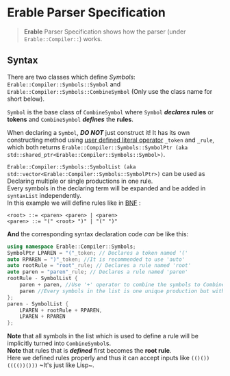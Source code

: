 # Erable Parser Specification

>  **Erable** Parser Specification shows how the parser (under `Erable::Compiler::`) works.


## Syntax

There are two classes which define *Symbols*: `Erable::Compiler::Symbols::Symbol` and 
`Erable::Compiler::Symbols::CombineSymbol` (Only use the class name for short below).  
  
`Symbol` is the base class of `CombineSymbol` where `Symbol` ***declares***  **rules** or **tokens** and 
`CombineSymbol` ***defines*** the **rules**.  
  
When declaring a `Symbol`, ***DO NOT*** just construct it! It has its own constructing method using 
[user defined literal operator](https://en.cppreference.com/w/cpp/language/user_literal) `_token` and `_rule`, which
 both returns  `Erable::Compiler::Symbols::SymbolPtr (aka std::shared_ptr<Erable::Compiler::Symbols::Symbol>)`.  
  
  
`Erable::Compiler::Symbols::SymbolList (aka std::vector<Erable::Compiler::Symbols::SymbolPtr>)` can be used as 
Declaring multiple or single productions in one rule.  
Every symbols in the declaring term will be expanded and be added in `syntaxList` independently.  
In this example we will define rules like in [BNF](https://en.wikipedia.org/wiki/Backus%E2%80%93Naur_form) :
```bnf
<root> ::= <paren> <paren> | <paren>
<paren> ::= "(" <root> ")" | "(" ")"
```  
**And** the corresponding syntax declaration code *can* be like this:  
```cpp
using namespace Erable::Compiler::Symbols;
SymbolPtr LPAREN = "("_token; // Declares a token named '('
auto RPAREN = ")"_token; //It is recommended to use 'auto'
auto rootRule = "root"_rule; // Declares a rule named 'root'
auto paren = "paren"_rule; // Declares a rule named 'paren'
rootRule - SymbolList {
    paren + paren, //Use '+' operator to combine the symbols to CombineSymbol
    paren //Every symbols in the list is one unique production but with the same identity as the rule
};
paren - SymbolList {
    LPAREN + rootRule + RPAREN,
    LPAREN + RPAREN
};
```
  
**Note** that all symbols in the list which is used to define a rule will be implicitly turned into 
`CombineSymbol`s.  
**Note** that rules that is ***defined*** first becomes the **root rule**.  
Here we defined rules properly and thus it can accept inputs like `(()())(((())()))` ~It's just like Lisp~.
